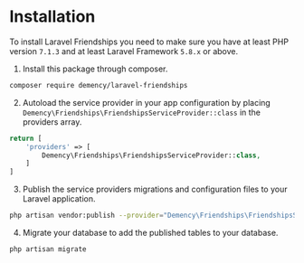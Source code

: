# Installation

To install Laravel Friendships you need to make sure you have at least PHP version `7.1.3` and at least Laravel Framework `5.8.x` or above.

1. Install this package through composer.
```sh
composer require demency/laravel-friendships
```

2. Autoload the service provider in your app configuration by placing `Demency\Friendships\FriendshipsServiceProvider::class` in the providers array.
```php
return [
    'providers' => [
        Demency\Friendships\FriendshipsServiceProvider::class,
    ]
]
```

3. Publish the service providers migrations and configuration files to your Laravel application.
```sh
php artisan vendor:publish --provider="Demency\Friendships\FriendshipsServiceProvider"
```

4. Migrate your database to add the published tables to your database.
```sh
php artisan migrate
```
